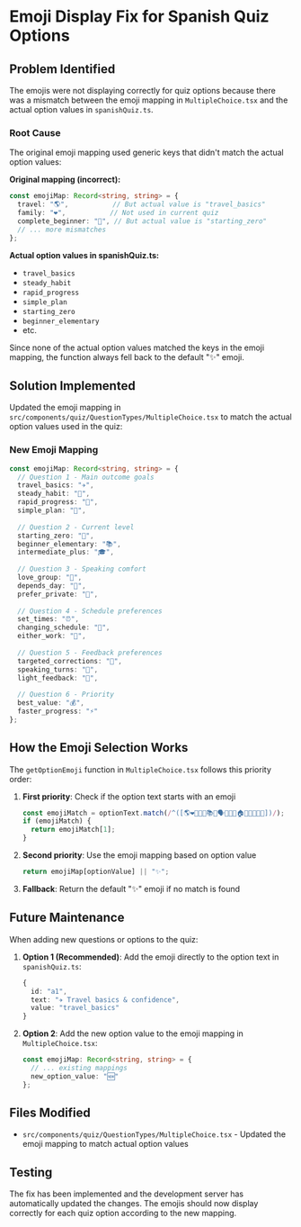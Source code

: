 # Emoji Display Fix for Spanish Quiz Options

## Problem Identified

The emojis were not displaying correctly for quiz options because there was a mismatch between the emoji mapping in `MultipleChoice.tsx` and the actual option values in `spanishQuiz.ts`.

### Root Cause

The original emoji mapping used generic keys that didn't match the actual option values:

**Original mapping (incorrect):**
```typescript
const emojiMap: Record<string, string> = {
  travel: "🌎",           // But actual value is "travel_basics"
  family: "❤️",           // Not used in current quiz
  complete_beginner: "🌱", // But actual value is "starting_zero"
  // ... more mismatches
};
```

**Actual option values in spanishQuiz.ts:**
- `travel_basics`
- `steady_habit`
- `rapid_progress`
- `simple_plan`
- `starting_zero`
- `beginner_elementary`
- etc.

Since none of the actual option values matched the keys in the emoji mapping, the function always fell back to the default "✨" emoji.

## Solution Implemented

Updated the emoji mapping in `src/components/quiz/QuestionTypes/MultipleChoice.tsx` to match the actual option values used in the quiz:

### New Emoji Mapping

```typescript
const emojiMap: Record<string, string> = {
  // Question 1 - Main outcome goals
  travel_basics: "✈️",
  steady_habit: "📅",
  rapid_progress: "🚀",
  simple_plan: "📝",
  
  // Question 2 - Current level
  starting_zero: "🌱",
  beginner_elementary: "📚",
  intermediate_plus: "🎓",
  
  // Question 3 - Speaking comfort
  love_group: "👥",
  depends_day: "🤔",
  prefer_private: "👤",
  
  // Question 4 - Schedule preferences
  set_times: "⏰",
  changing_schedule: "🔄",
  either_work: "🤷",
  
  // Question 5 - Feedback preferences
  targeted_corrections: "🎯",
  speaking_turns: "💬",
  light_feedback: "🌟",
  
  // Question 6 - Priority
  best_value: "💰",
  faster_progress: "⚡"
};
```

## How the Emoji Selection Works

The `getOptionEmoji` function in `MultipleChoice.tsx` follows this priority order:

1. **First priority**: Check if the option text starts with an emoji
   ```typescript
   const emojiMatch = optionText.match(/^([🌎❤️🧠🎯🌱📚💬🗣️👥👨‍🏫🏠🔄⏰📅🚀🤔])/);
   if (emojiMatch) {
     return emojiMatch[1];
   }
   ```

2. **Second priority**: Use the emoji mapping based on option value
   ```typescript
   return emojiMap[optionValue] || "✨";
   ```

3. **Fallback**: Return the default "✨" emoji if no match is found

## Future Maintenance

When adding new questions or options to the quiz:

1. **Option 1 (Recommended)**: Add the emoji directly to the option text in `spanishQuiz.ts`:
   ```typescript
   {
     id: "a1",
     text: "✈️ Travel basics & confidence",
     value: "travel_basics"
   }
   ```

2. **Option 2**: Add the new option value to the emoji mapping in `MultipleChoice.tsx`:
   ```typescript
   const emojiMap: Record<string, string> = {
     // ... existing mappings
     new_option_value: "🆕"
   };
   ```

## Files Modified

- `src/components/quiz/QuestionTypes/MultipleChoice.tsx` - Updated the emoji mapping to match actual option values

## Testing

The fix has been implemented and the development server has automatically updated the changes. The emojis should now display correctly for each quiz option according to the new mapping.